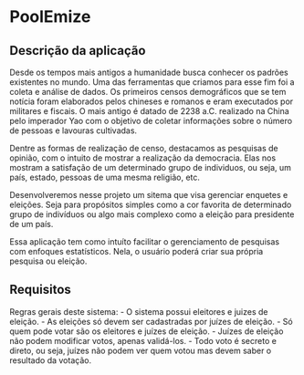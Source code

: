 # PoolEmize

## Descrição da aplicação

Desde os tempos mais antigos a humanidade busca conhecer os padrões existentes no mundo. Uma das ferramentas que criamos para esse fim foi a coleta e análise de dados. Os primeiros censos demográficos que se tem notícia foram elaborados pelos chineses e romanos e eram executados por militares e fiscais. O mais antigo é datado de 2238 a.C. realizado na China pelo imperador Yao com o objetivo de coletar informações sobre o número de pessoas e lavouras cultivadas.

Dentre as formas de realização de censo, destacamos as pesquisas de opinião, com o intuito de mostrar a realização da democracia. Elas nos mostram a satisfação de um determinado grupo de individuos, ou seja, um país, estado, pessoas de uma mesma religião, etc.
	
Desenvolveremos nesse projeto um sitema que visa gerenciar enquetes e eleições. Seja para propósitos simples como a cor favorita de determinado grupo de indivíduos ou algo mais complexo como a eleição para presidente de um país.
	
Essa aplicação tem como intuíto facilitar o gerenciamento de pesquisas com enfoques estatísticos. Nela, o usuário poderá criar sua própria pesquisa ou eleição.

## Requisitos

Regras gerais deste sistema:
	- O sistema possui eleitores e juizes de eleição.
	- As eleições só devem ser cadastradas por juízes de eleição.
	- Só quem pode votar são os eleitores e juízes de eleição.
	- Juízes de eleição não podem modificar votos, apenas validá-los.
	- Todo voto é secreto e direto, ou seja, juízes não podem ver quem votou mas devem saber o resultado da votação.